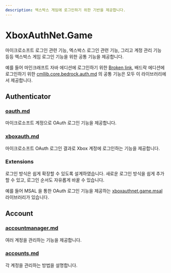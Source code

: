 ```yaml
---
description: 엑스박스 게임에 로그인하기 위한 기반을 제공합니다.
---
```


# XboxAuthNet.Game

마이크로소프트 로그인 관련 기능, 엑스박스 로그인 관련 기능, 그리고 계정 관리 기능 등등 엑스박스 게임 로그인 기능을 위한 공통 기능을 제공합니다.

예를 들어 마인크래프트 자바 에디션에 로그인하기 위한 [Broken link](broken-reference "mention"), 배드락 에디션에 로그인하기 위한 [cmllib.core.bedrock.auth.md](../cmllib.core.bedrock.auth.md "mention") 의 공통 기능은 모두 이 라이브러리에서 제공합니다.

## Authenticator

### [oauth.md](oauth.md "mention")

마이크로소프트 계정으로 OAuth 로그인 기능을 제공합니다.

### [xboxauth.md](xboxauth.md "mention")

마이크로소프트 OAuth 로그인 결과로 Xbox 계정에 로그인하는 기능을 제공합니다.

### Extensions

로그인 방식은 쉽게 확장할 수 있도록 설계하였습니다. 새로운 로그인 방식을 쉽게 추가할 수 있고, 로그인 순서도 자유롭게 바꿀 수 있습니다.

예를 들어 MSAL 을 통한 OAuth 로그인 기능을 제공하는 [xboxauthnet.game.msal](../xboxauthnet.game.msal/ "mention") 라이브러리가 있습니다.

## Account

### [accountmanager.md](accountmanager.md "mention")

여러 계정을 관리하는 기능을 제공합니다.

### [accounts.md](accounts.md "mention")

각 계정을 관리하는 방법을 설명합니다.
